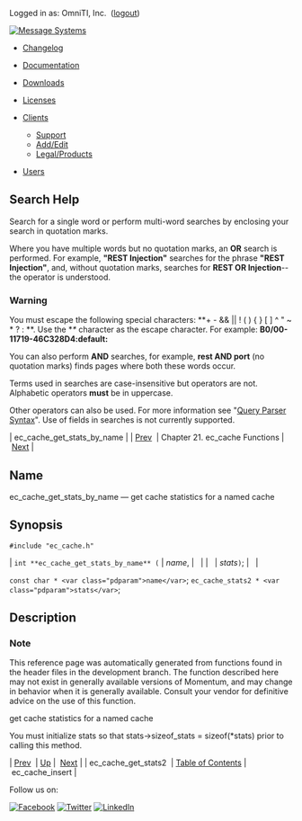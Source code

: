 Logged in as: OmniTI, Inc.  ([logout](https://support.messagesystems.com/logout.php))

[![Message Systems](https://support.messagesystems.com/images/ms-white205.png)](https://support.messagesystems.com/start.php) 

*   [Changelog](https://support.messagesystems.com/start.php?show=changelog)
*   [Documentation](https://support.messagesystems.com/docs/)
*   [Downloads](https://support.messagesystems.com/start.php)

*   [Licenses](https://support.messagesystems.com/license_summary.php)
*   <a href="">Clients</a>
    *   [Support](https://support.messagesystems.com/cs.php)
    *   [Add/Edit](https://support.messagesystems.com/edit_client.php)
    *   [Legal/Products](https://support.messagesystems.com/edit_products.php)
*   [Users](https://support.messagesystems.com/edit_customer.php)

## Search Help

Search for a single word or perform multi-word searches by enclosing your search in quotation marks.

Where you have multiple words but no quotation marks, an **OR** search is performed. For example, **"REST Injection"** searches for the phrase **"REST Injection"**, and, without quotation marks, searches for **REST OR Injection**--the operator is understood.

### Warning

You must escape the following special characters: **+ - && || ! ( ) { } [ ] ^ " ~ * ? : \**. Use the **\** character as the escape character. For example: **B0/00-11719-46C328D4\:default\:**

You can also perform **AND** searches, for example, **rest AND port** (no quotation marks) finds pages where both these words occur.

Terms used in searches are case-insensitive but operators are not. Alphabetic operators **must** be in uppercase.

Other operators can also be used. For more information see "[Query Parser Syntax](https://lucene.apache.org/core/old_versioned_docs/versions/3_0_0/queryparsersyntax.html)". Use of fields in searches is not currently supported.

| ec_cache_get_stats_by_name |
| [Prev](apis.ec_cache_get_stats2.php)  | Chapter 21. ec_cache Functions |  [Next](apis.ec_cache_insert.php) |

<a name="apis.ec_cache_get_stats_by_name"></a>
## Name

ec_cache_get_stats_by_name — get cache statistics for a named cache

## Synopsis

`#include "ec_cache.h"`

| `int **ec_cache_get_stats_by_name** (` | <var class="pdparam">name</var>, |   |
|   | <var class="pdparam">stats</var>`)`; |   |

`const char * <var class="pdparam">name</var>`;
`ec_cache_stats2 * <var class="pdparam">stats</var>`;<a name="idp23344160"></a>
## Description

### Note

This reference page was automatically generated from functions found in the header files in the development branch. The function described here may not exist in generally available versions of Momentum, and may change in behavior when it is generally available. Consult your vendor for definitive advice on the use of this function.

get cache statistics for a named cache

You must initialize stats so that stats->sizeof_stats = sizeof(*stats) prior to calling this method.

| [Prev](apis.ec_cache_get_stats2.php)  | [Up](eccache.php) |  [Next](apis.ec_cache_insert.php) |
| ec_cache_get_stats2  | [Table of Contents](index.php) |  ec_cache_insert |

Follow us on:

[![Facebook](https://support.messagesystems.com/images/icon-facebook.png)](http://www.facebook.com/messagesystems) [![Twitter](https://support.messagesystems.com/images/icon-twitter.png)](http://twitter.com/#!/MessageSystems) [![LinkedIn](https://support.messagesystems.com/images/icon-linkedin.png)](http://www.linkedin.com/company/message-systems)